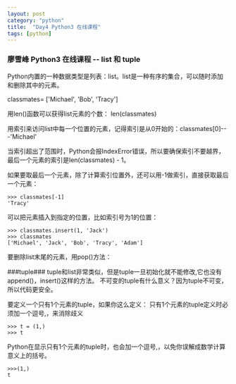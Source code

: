 ```yaml
---
layout: post
category: "python"
title:  "Day4 Python3 在线课程"
tags: [python]
---
```


### 廖雪峰 Python3 在线课程 -- list 和 tuple
Python内置的一种数据类型是列表：list。list是一种有序的集合，可以随时添加和删除其中的元素。
<!-- more -->

classmates= ['Michael', 'Bob', 'Tracy']

用len()函数可以获得list元素的个数： len(classmates)

用索引来访问list中每一个位置的元素，记得索引是从0开始的：classmates[0]---'Michael'

当索引超出了范围时，Python会报IndexError错误，所以要确保索引不要越界，最后一个元素的索引是len(classmates) - 1。

如果要取最后一个元素，除了计算索引位置外，还可以用-1做索引，直接获取最后一个元素：

```
>>> classmates[-1]
'Tracy'
```
可以把元素插入到指定的位置，比如索引号为1的位置：
```
>>> classmates.insert(1, 'Jack')
>>> classmates
['Michael', 'Jack', 'Bob', 'Tracy', 'Adam']
```
要删除list末尾的元素，用pop()方法：

###tuple###
tuple和list非常类似，但是tuple一旦初始化就不能修改,它也没有append()，insert()这样的方法。
不可变的tuple有什么意义？因为tuple不可变，所以代码更安全。

要定义一个只有1个元素的tuple，如果你这么定义：
只有1个元素的tuple定义时必须加一个逗号,，来消除歧义
```
>>> t = (1,)
>>> t
```
Python在显示只有1个元素的tuple时，也会加一个逗号,，以免你误解成数学计算意义上的括号。
```
>>>(1,)
t
```
